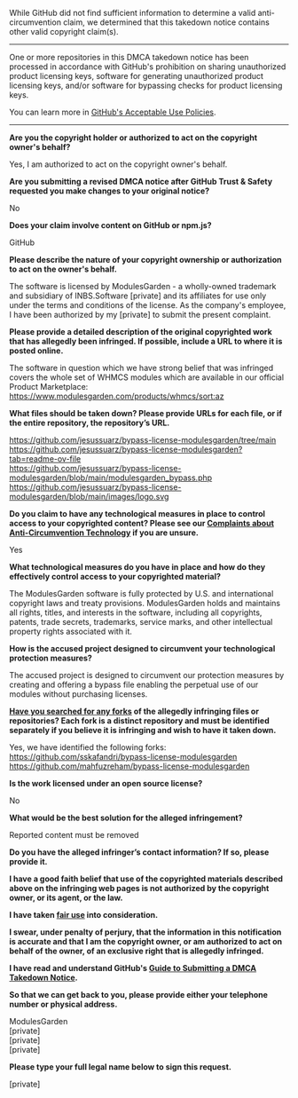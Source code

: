 While GitHub did not find sufficient information to determine a valid anti-circumvention claim, we determined that this takedown notice contains other valid copyright claim(s).

---

One or more repositories in this DMCA takedown notice has been processed in accordance with GitHub's prohibition on sharing unauthorized product licensing keys, software for generating unauthorized product licensing keys, and/or software for bypassing checks for product licensing keys.

You can learn more in [GitHub's Acceptable Use Policies](https://docs.github.com/en/github/site-policy/github-acceptable-use-policies).

---

**Are you the copyright holder or authorized to act on the copyright owner's behalf?**

Yes, I am authorized to act on the copyright owner's behalf.

**Are you submitting a revised DMCA notice after GitHub Trust & Safety requested you make changes to your original notice?**

No

**Does your claim involve content on GitHub or npm.js?**

GitHub

**Please describe the nature of your copyright ownership or authorization to act on the owner's behalf.**

The software is licensed by ModulesGarden - a wholly-owned trademark and subsidiary of INBS.Software [private] and its affiliates for use only under the terms and conditions of the license. As the company's employee, I have been authorized by my [private] to submit the present complaint.

**Please provide a detailed description of the original copyrighted work that has allegedly been infringed. If possible, include a URL to where it is posted online.**

The software in question which we have strong belief that was infringed covers the whole set of WHMCS modules which are available in our official Product Marketplace: https://www.modulesgarden.com/products/whmcs/sort:az

**What files should be taken down? Please provide URLs for each file, or if the entire repository, the repository’s URL.**

https://github.com/jesussuarz/bypass-license-modulesgarden/tree/main  
https://github.com/jesussuarz/bypass-license-modulesgarden?tab=readme-ov-file  
https://github.com/jesussuarz/bypass-license-modulesgarden/blob/main/modulesgarden_bypass.php  
https://github.com/jesussuarz/bypass-license-modulesgarden/blob/main/images/logo.svg

**Do you claim to have any technological measures in place to control access to your copyrighted content? Please see our <a href="https://docs.github.com/articles/guide-to-submitting-a-dmca-takedown-notice#complaints-about-anti-circumvention-technology">Complaints about Anti-Circumvention Technology</a> if you are unsure.**

Yes

**What technological measures do you have in place and how do they effectively control access to your copyrighted material?**

The ModulesGarden software is fully protected by U.S. and international copyright laws and treaty provisions. ModulesGarden holds and maintains all rights, titles, and interests in the software, including all copyrights, patents, trade secrets, trademarks, service marks, and other intellectual property rights associated with it.

**How is the accused project designed to circumvent your technological protection measures?**

The accused project is designed to circumvent our protection measures by creating and offering a bypass file enabling the perpetual use of our modules without purchasing licenses.

**<a href="https://docs.github.com/articles/dmca-takedown-policy#b-what-about-forks-or-whats-a-fork">Have you searched for any forks</a> of the allegedly infringing files or repositories? Each fork is a distinct repository and must be identified separately if you believe it is infringing and wish to have it taken down.**

Yes, we have identified the following forks:  
https://github.com/sskafandri/bypass-license-modulesgarden  
https://github.com/mahfuzreham/bypass-license-modulesgarden

**Is the work licensed under an open source license?**

No

**What would be the best solution for the alleged infringement?**

Reported content must be removed

**Do you have the alleged infringer’s contact information? If so, please provide it.**

**I have a good faith belief that use of the copyrighted materials described above on the infringing web pages is not authorized by the copyright owner, or its agent, or the law.**

**I have taken <a href="https://www.lumendatabase.org/topics/22">fair use</a> into consideration.**

**I swear, under penalty of perjury, that the information in this notification is accurate and that I am the copyright owner, or am authorized to act on behalf of the owner, of an exclusive right that is allegedly infringed.**

**I have read and understand GitHub's <a href="https://docs.github.com/articles/guide-to-submitting-a-dmca-takedown-notice/">Guide to Submitting a DMCA Takedown Notice</a>.**

**So that we can get back to you, please provide either your telephone number or physical address.**

ModulesGarden  
[private]  
[private]  
[private]  

**Please type your full legal name below to sign this request.**

[private]  
